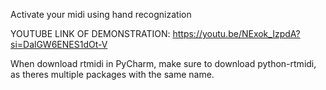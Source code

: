 Activate your midi using hand recognization

YOUTUBE LINK OF DEMONSTRATION: https://youtu.be/NExok_IzpdA?si=DalGW6ENES1dOt-V 

When download rtmidi in PyCharm, make sure to download python-rtmidi, as theres multiple packages with the same name. 
